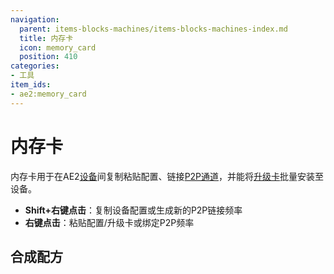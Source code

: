 ```yaml
---
navigation:
  parent: items-blocks-machines/items-blocks-machines-index.md
  title: 内存卡
  icon: memory_card
  position: 410
categories:
- 工具
item_ids:
- ae2:memory_card
---
```


# 内存卡

<ItemImage id="memory_card" scale="4" />

内存卡用于在AE2[设备](../ae2-mechanics/devices.md)间复制粘贴配置、链接[P2P通道](p2p_tunnels.md)，并能将[升级卡](upgrade_cards.md)批量安装至设备。

- **Shift+右键点击**：复制设备配置或生成新的P2P链接频率
- **右键点击**：粘贴配置/升级卡或绑定P2P频率

## 合成配方

<RecipeFor id="memory_card" />